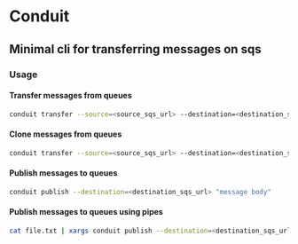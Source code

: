 # Conduit 

## Minimal cli for transferring messages on sqs 

### Usage 

#### Transfer messages from queues 
```bash
conduit transfer --source=<source_sqs_url> --destination=<destination_sqs_url> --concurrency=10
```

#### Clone messages from queues 
```bash
conduit transfer --source=<source_sqs_url> --destination=<destination_sqs_url> --delete=false 
```

#### Publish messages to queues 
```bash
conduit publish --destination=<destination_sqs_url> "message body" 
```

#### Publish messages to queues using pipes  
```bash
cat file.txt | xargs conduit publish --destination=<destination_sqs_url> 
```



